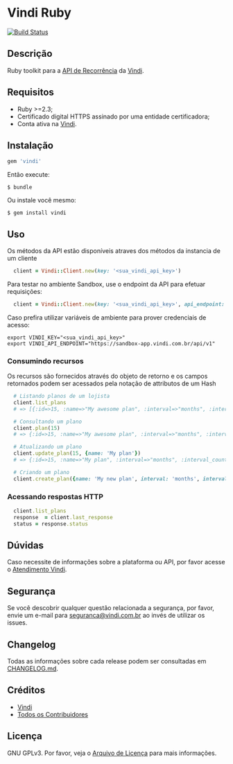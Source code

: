 # Vindi Ruby

[![Build Status](https://semaphoreci.com/api/v1/projects/48986e75-f1a3-4ca3-ae41-2d6cf64ac507/1512354/badge.svg)](https://semaphoreci.com/vindi/vindi-ruby)

## Descrição

Ruby toolkit para a [API de Recorrência][link-introducao-api] da [Vindi][link-vindi].

## Requisitos

* Ruby >=2.3;
* Certificado digital HTTPS assinado por uma entidade certificadora;
* Conta ativa na [Vindi](https://www.vindi.com.br).

## Instalação

```ruby
gem 'vindi'
```

Então execute:

    $ bundle

Ou instale você mesmo:

    $ gem install vindi

## Uso
Os métodos da API estão disponíveis atraves dos métodos da instancia de um cliente

```ruby
  client = Vindi::Client.new(key: '<sua_vindi_api_key>')
```

Para testar no ambiente Sandbox, use o endpoint da API para efetuar requisições:

```ruby
  client = Vindi::Client.new(key: '<sua_vindi_api_key>', api_endpoint: 'https://sandbox-app.vindi.com.br/api/v1')
```

Caso prefira utilizar variáveis de ambiente para prover credenciais de acesso:

```
export VINDI_KEY="<sua_vindi_api_key>"
export VINDI_API_ENDPOINT="https://sandbox-app.vindi.com.br/api/v1"
```

### Consumindo recursos
Os recursos são fornecidos através do objeto de retorno e os campos retornados podem ser acessados pela notação de attributos de um Hash

```ruby
  # Listando planos de um lojista
  client.list_plans
  # => [{:id=>15, :name=>"My awesome plan", :interval=>"months", :interval_count=>1, :billing_trigger_type=>"beginning_of_period" ...

  # Consultando um plano
  client.plan(15)
  # => {:id=>15, :name=>"My awesome plan", :interval=>"months", :interval_count=>1, :billing_trigger_type=>"beginning_of_period" ...

  # Atualizando um plano
  client.update_plan(15, {name: 'My plan'})
  # => {:id=>15, :name=>"My plan", :interval=>"months", :interval_count=>1, :billing_trigger_type=>"beginning_of_period" ...

  # Criando um plano
  client.create_plan({name: 'My new plan', interval: 'months', interval_count: 1,  billing_trigger_type: 'beginning_of_period'})
```

### Acessando respostas HTTP

```ruby
  client.list_plans
  response  = client.last_response
  status = response.status
```

## Dúvidas
Caso necessite de informações sobre a plataforma ou API, por favor acesse o [Atendimento Vindi](http://atendimento.vindi.com.br/hc/pt-br).

## Segurança
Se você descobrir qualquer questão relacionada a segurança, por favor, envie um e-mail para seguranca@vindi.com.br ao invés de utilizar os issues.

## Changelog
Todas as informações sobre cada release podem ser consultadas em [CHANGELOG.md](CHANGELOG.md).

## Créditos
- [Vindi][link-author]
- [Todos os Contribuidores][link-contributors]

## Licença
GNU GPLv3. Por favor, veja o [Arquivo de Licença](license.txt) para mais informações.

[link-vindi]: https://www.vindi.com.br
[link-introducao-api]: http://atendimento.vindi.com.br/hc/pt-br/articles/203020644-Introdu%C3%A7%C3%A3o-%C3%A0-API-de-Recorr%C3%AAncia
[link-author]: https://github.com/vindi
[link-contributors]: https://github.com/vindi/vindi-ruby/graphs/contributors
